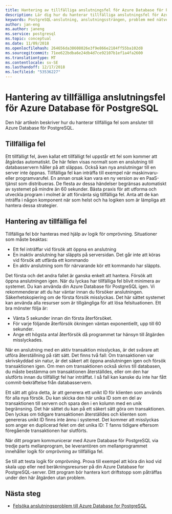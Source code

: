 ```yaml
---
title: Hantering av tillfälliga anslutningsfel för Azure Database för PostgreSQL
description: Lär dig hur du hanterar tillfälliga anslutningsfel för Azure Database för PostgreSQL.
keywords: PostgreSQL-anslutning, anslutningssträngen, problem med nätverksanslutningen, tillfälligt fel, anslutningsfel
author: jan-eng
ms.author: janeng
ms.service: postgresql
ms.topic: conceptual
ms.date: 11/09/2018
ms.openlocfilehash: 264656da38608026e3f9e866e2184ff55ba102d8
ms.sourcegitcommit: 71ee622bdba6e24db4d7ce92107b1ef1a4fa2600
ms.translationtype: MT
ms.contentlocale: sv-SE
ms.lasthandoff: 12/17/2018
ms.locfileid: "53536227"
---
```

# <a name="handling-of-transient-connectivity-errors-for-azure-database-for-postgresql"></a>Hantering av tillfälliga anslutningsfel för Azure Database för PostgreSQL

Den här artikeln beskriver hur du hanterar tillfälliga fel som ansluter till Azure Database för PostgreSQL.

## <a name="transient-errors"></a>Tillfälliga fel

Ett tillfälligt fel, även kallat ett tillfälligt fel uppstår ett fel som kommer att åtgärdas automatiskt. De här felen visas normalt som en anslutning till databasservern håller på att släppas. Också kan nya anslutningar till en server inte öppnas. Tillfälliga fel kan inträffa till exempel när maskinvaru- eller programvarufel. En annan orsak kan vara en ny version av en PaaS-tjänst som distribueras. De flesta av dessa händelser begränsas automatiskt av systemet på mindre än 60 sekunder. Bästa praxis för att utforma och utveckla program i molnet är att förvänta sig tillfälliga fel. Anta att de kan inträffa i någon komponent när som helst och ha logiken som är lämpliga att hantera dessa strategier.

## <a name="handling-transient-errors"></a>Hantering av tillfälliga fel

Tillfälliga fel bör hanteras med hjälp av logik för omprövning. Situationer som måste beaktas:

* Ett fel inträffar vid försök att öppna en anslutning
* En inaktiv anslutning har släppts på serversidan. Det går inte att köras vid försök att utfärda ett kommando
* En aktiv anslutning som för närvarande kör ett kommando har släppts.

Det första och det andra fallet är ganska enkelt att hantera. Försök att öppna anslutningen igen. När du lyckas har tillfälliga fel blivit minimera av systemet. Du kan använda din Azure Database för PostgreSQL igen. Vi rekommenderar att du har väntar innan du försöker anslutningen. Säkerhetskopiering om de första försök misslyckas. Det här sättet systemet kan använda alla resurser som är tillgängliga för att lösa felsituationen. Ett bra mönster följa är:

* Vänta 5 sekunder innan din första återförsöket.
* För varje följande återförsök ökningen väntan exponentiellt, upp till 60 sekunder.
* Ange ett högsta antal återförsök då programmet tar hänsyn till åtgärden misslyckades.

När en anslutning med en aktiv transaktion misslyckas, är det svårare att utföra återställning på rätt sätt. Det finns två fall: Om transaktionen var skrivskyddad sin natur, är det säkert att öppna anslutningen igen och försök transaktionen igen. Om men om transaktionen också skrivs till databasen, du måste bestämma om transaktionen återställdes, eller om den har slutförts innan du tillfälligt fel har inträffat. I så fall kan kanske du inte har fått commit-bekräftelse från databasservern.

Ett sätt att göra detta, är att generera ett unikt ID för klienten som används för alla nya försök. Du kan skicka den här unika ID som en del av transaktionen till servern och spara den i en kolumn med en unik begränsning. Det här sättet du kan på ett säkert sätt göra om transaktionen. Den lyckas om tidigare transaktionen återställdes och klienten som genereras unikt ID finns inte ännu i systemet. Det kommer att misslyckas som anger en duplicerad felet om det unika ID: T fanns tidigare eftersom föregående transaktionen har slutförts.

När ditt program kommunicerar med Azure Database för PostgreSQL via tredje parts mellanprogram, be leverantören om mellanprogrammet innehåller logik för omprövning av tillfälliga fel.

Se till att testa logik för omprövning. Prova till exempel att köra din kod vid skala upp eller ned beräkningsresurser på din Azure Database for PostgreSQL-server. Ditt program bör hantera kort driftstopp som påträffas under den här åtgärden utan problem.

## <a name="next-steps"></a>Nästa steg

* [Felsöka anslutningsproblem till Azure Database for PostgreSQL](howto-troubleshoot-common-connection-issues.md)
